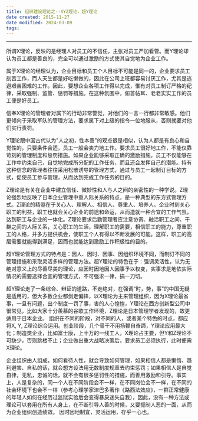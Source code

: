 ```yaml
---
title: 组织建设理论之--XYZ理论，超Y理论
date created: 2015-11-27
date modified: 2024-03-09
tags:
---
```

---

所谓X理论，反映的是经理人对员工的不信任，主张对员工严加看管。而Y理论却认为员工都是善良的，完全可以通过激励的方式使其自觉地为企业工作。 

属于X理论的经理认为，企业目标和员工个人目标不可能是同一的，企业要求员工刻苦工作，而人天生都是好吃懒做的，因此在公司上班都容易讨厌工作，尤其是逃避艰苦困难的工作。因此，要想企业各项工作得以完成，惟有对员工制订严格的纪律，采取强制、监管、惩罚等措施。在这种氛围中，俯首帖耳、老老实实工作的员工便是好员工。

信奉X理论的管理者对属下的行动非常警觉，对他们的一言一行都非常敏感。他们更倾向于采取军队的管理方法，要求属下对上级的指令一位地服从，否则就要对他们实行责罚。 

Y理论跟中国古代认为"人之初，性本善"的观点很是相似，认为人都是有良心和自觉性的，只要条件合适，员工一般会卖力地工作。要求员工很好地工作，不能仅靠苛刻的管理制度和惩罚措施。如果企业能够采取正确的激励措施，员工不仅能够在工作中约束自己，自觉地完成所分配的工作任务，而且还会发挥自己的潜能。持有这种信念的管理者往往采用松散诱导的管理方式，通过与员工一起制订目标的方式，促使员工参与管理，从而达到完成工作任务的目的。 

Z理论是有关在企业中建立信任、微妙性和人与人之间的亲密性的一种学说。Z理论强烈地反映了日本企业管理中重人际关系的特点，是一种典型的东方式管理方式。Z理论的精髓在于关心人、理解人、相信人、尊重人、培养人。企业时刻关心职工的利益，职工也就会关心企业的前途和命运，从而造就一种合宜的工作气氛，达到职工与企业的一体化。Z理论要求后勤管理者应注意协调、融洽职工之间、干群之间的人际关系，关心职工的生活，理解职工的需要，相信职工的能力，尊重职工的人格，并多方提供机会，使职工个人有得以不断发展的可能。这样，职工的高层需要就能得到满足，因而也就能达到激励工作积极性的目的。 

超Y理论管理方式的特点是：因人、因时、因事、因组织环境不同，而制订不同的管理措施和采取灵活多样的管理方法。超Y理论的特色在于：强调灵活性，认为无绝对意义上的尽善尽美的理论，应因时因地因人因事予以权变，实事求是地依实际情况的需要选择合宜的管理方式，不可强求一律，搞一刀切。 

超Y理论走了一条综合、辩证的道路，不走绝对，在强调“时，势，事”的中国无疑是适用的，但大多数企业都剑走偏锋，以X理论为主来管理组织，因为X理论最省事，一旦有问题，出个制度一罚了事，害的人心惶惶，Y理论在西方创新型公司中很常见，比如大家十分羡慕的谷歌工作环境，Z理论是日本管理学者发现的，故更适用于日本企业。 组织在不同的阶段，对不同的人，或者某个特色的时点，都应将X, Y, Z理论综合运用。创业阶段，几个骨干不用扬鞭自奋蹄，Y理论应用最大化；制造类企业，比如富士康，上十万的一线工人，X理论占主要，但Y和Z理论不可缺少，否则跳楼不止；企业做出重大战略决策后，要求员工必须执行，此时便需X理论。 

企业组织由人组成，如何看待人性，就会导致如何管理，如果相信人都是懒惰、趋利避害、自私的话，就会想方设法用无数制度规章去约束惩罚；如果相信人是自觉自律，无私，忠诚的话，就不会有很多惩罚性的措施，而善用激励和引导。事实上，人是复杂的，同一个人在不同阶段会不一样，在不同岗位会不一样，在不同的社会环境下也会不一样（参考心理学家津巴多著作《路西法效应》，一群正常健康的年轻人如何在经历过监狱实验后会变得暴戾迷失自我），因此，没有一种方法或理论可以套用在所有人身上，在不断引导人善的时候，又要扼制人恶的一面，从而为企业组织创造绩效。 因时因地制宜，灵活运用，存乎一心也。